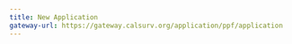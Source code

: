```yaml
---
title: New Application
gateway-url: https://gateway.calsurv.org/application/ppf/application
---
```

